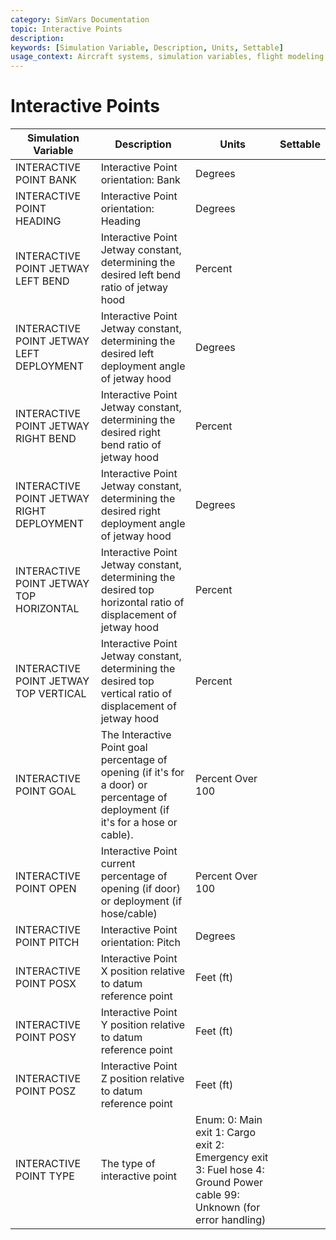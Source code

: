 ```yaml
---
category: SimVars Documentation
topic: Interactive Points
description: 
keywords: [Simulation Variable, Description, Units, Settable]
usage_context: Aircraft systems, simulation variables, flight modeling
---
```


# Interactive Points

| Simulation Variable | Description | Units | Settable |
| --- | --- | --- | --- |
| INTERACTIVE POINT BANK | Interactive Point orientation: Bank | Degrees |  |
| INTERACTIVE POINT HEADING | Interactive Point orientation: Heading | Degrees |  |
| INTERACTIVE POINT JETWAY LEFT BEND | Interactive Point Jetway constant, determining the desired left bend ratio of jetway hood | Percent |  |
| INTERACTIVE POINT JETWAY LEFT DEPLOYMENT | Interactive Point Jetway constant, determining the desired left deployment angle of jetway hood | Degrees |  |
| INTERACTIVE POINT JETWAY RIGHT BEND | Interactive Point Jetway constant, determining the desired right bend ratio of jetway hood | Percent |  |
| INTERACTIVE POINT JETWAY RIGHT DEPLOYMENT | Interactive Point Jetway constant, determining the desired right deployment angle of jetway hood | Degrees |  |
| INTERACTIVE POINT JETWAY TOP HORIZONTAL | Interactive Point Jetway constant, determining the desired top horizontal ratio of displacement of jetway hood | Percent |  |
| INTERACTIVE POINT JETWAY TOP VERTICAL | Interactive Point Jetway constant, determining the desired top vertical ratio of displacement of jetway hood | Percent |  |
| INTERACTIVE POINT GOAL | The Interactive Point goal percentage of opening (if it's for a door) or percentage of deployment (if it's for a hose or cable). | Percent Over 100 |  |
| INTERACTIVE POINT OPEN | Interactive Point current percentage of opening (if door) or deployment (if hose/cable) | Percent Over 100 |  |
| INTERACTIVE POINT PITCH | Interactive Point orientation: Pitch | Degrees |  |
| INTERACTIVE POINT POSX | Interactive Point X position relative to datum reference point | Feet (ft) |  |
| INTERACTIVE POINT POSY | Interactive Point Y position relative to datum reference point | Feet (ft) |  |
| INTERACTIVE POINT POSZ | Interactive Point Z position relative to datum reference point | Feet (ft) |  |
| INTERACTIVE POINT TYPE | The type of interactive point | Enum: 0: Main exit 1: Cargo exit 2: Emergency exit 3: Fuel hose 4: Ground Power cable 99: Unknown (for error handling) |  |